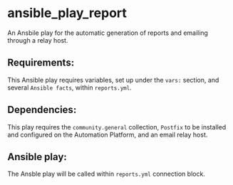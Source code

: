 # ansible_play_report
An Ansbile play for the automatic generation of reports and emailing through a relay host.

Requirements:
-----

This Ansible play requires variables, set up under the `vars:` section, and several `Ansible facts`, within `reports.yml`. 

Dependencies:
-----

This play requires the `community.general` collection, `Postfix` to be installed and configured on the Automation Platform, and an email relay host.

Ansible play:
-----
The Ansble play will be called within `reports.yml` connection block.
